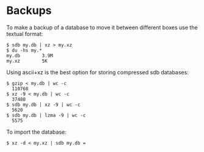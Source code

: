 Backups
=======

To make a backup of a database to move it between different boxes use the textual format:

	$ sdb my.db | xz > my.xz
	$ du -hs my.*
	my.db        3.9M
	my.xz        5K

Using ascii+xz is the best option for storing compressed sdb databases:

	$ gzip < my.db | wc -c
	  110768
	$ xz -9 < my.db | wc -c
	  37480
	$ sdb my.db | xz -9 | wc -c
	  5620
	$ sdb my.db | lzma -9 | wc -c
	  5575

To import the database:

	$ xz -d < my.xz | sdb my.db =

